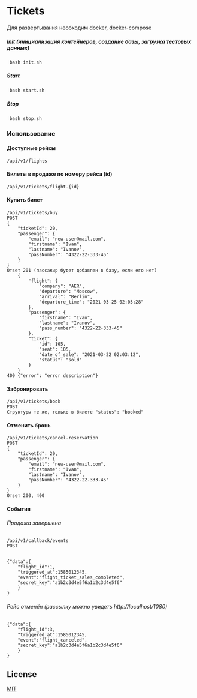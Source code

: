 # Tickets

Для развертывания необходим docker, docker-compose

##### Init (инициализация контейнеров, создание базы, загрузка тестовых данных)
```python
 bash init.sh
```

##### Start
```python
 bash start.sh
```

##### Stop
```python
 bash stop.sh
```


### Использование

#### Доступные рейсы 
    /api/v1/flights

#### Билеты в продаже по номеру рейса (id)
    /api/v1/tickets/flight-{id}

#### Купить билет
    /api/v1/tickets/buy
    POST
    {
        "ticketId": 20,
        "passenger": {
            "email": "new-user@mail.com",
            "firstname": "Ivan",
            "lastname": "Ivanov",
            "passNumber": "4322-22-333-45"
        }
    }
    Ответ 201 (пассажир будет добавлен в базу, если его нет)
        {
            "flight": {
                "company": "AER",
                "departure": "Moscow",
                "arrival": "Berlin",
                "departure_time": "2021-03-25 02:03:28"
            },
            "passenger": {
                "firstname": "Ivan",
                "lastname": "Ivanov",
                "pass_number": "4322-22-333-45"
            },
            "ticket": {
                "id": 105,
                "seat": 105,
                "date_of_sale": "2021-03-22 02:03:12",
                "status": "sold"
            }
        }
    400 {"error": "error description"}

#### Забронировать
    /api/v1/tickets/book
    POST
    Структуры те же, только в билете "status": "booked"

#### Отменить бронь
    /api/v1/tickets/cancel-reservation
    POST
    {
        "ticketId": 20,
        "passenger": {
            "email": "new-user@mail.com",
            "firstname": "Ivan",
            "lastname": "Ivanov",
            "passNumber": "4322-22-333-45"
        }
    }
    Ответ 200, 400

#### События
###### Продажа завершена
    /api/v1/callback/events
    POST

    
    {"data":{
        "flight_id":1,
        "triggered_at":1585012345,
        "event":"flight_ticket_sales_completed",
        "secret_key":"a1b2c3d4e5f6a1b2c3d4e5f6"
        }
    }

###### Рейс отменён (рассылку можно увидеть http://localhost/1080)
    {"data":{
        "flight_id":3,
        "triggered_at":1585012345,
        "event":"flight_canceled",
        "secret_key":"a1b2c3d4e5f6a1b2c3d4e5f6"
        }
    }



## License
[MIT](https://choosealicense.com/licenses/mit/)
